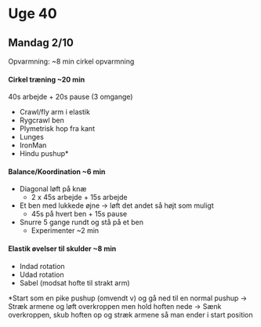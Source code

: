 # Uge 40
## Mandag 2/10
Opvarmning: ~8 min cirkel opvarmning

#### Cirkel træning ~20 min  
40s arbejde + 20s pause (3 omgange)
- Crawl/fly arm i elastik
- Rygcrawl ben
- Plymetrisk hop fra kant
- Lunges
- IronMan
- Hindu pushup*


#### Balance/Koordination ~6 min
- Diagonal løft på knæ
  - 2 x 45s arbejde + 15s arbejde
- Et ben med lukkede øjne -> løft det andet så højt  som muligt
  - 45s på hvert ben + 15s pause
- Snurre 5 gange rundt og stå på et ben
  - Experimenter ~2 min


#### Elastik øvelser til skulder ~8 min 
- Indad rotation
- Udad rotation
- Sabel (modsat hofte til strakt arm)


*Start som en pike pushup (omvendt v) og gå ned til en normal pushup -> Stræk armene og løft overkroppen men hold hoften nede -> Sænk overkroppen, skub hoften op og stræk armene så man ender i start position